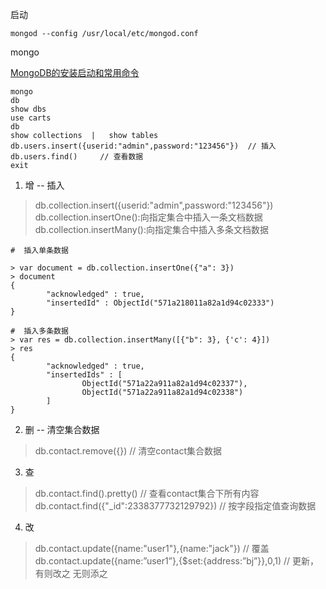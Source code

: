 
启动
```shell
mongod --config /usr/local/etc/mongod.conf

```

mongo

[MongoDB的安装启动和常用命令](https://www.jianshu.com/p/5cbc50a3f78c)

```
mongo   
db 
show dbs 
use carts
db
show collections  |   show tables 
db.users.insert({userid:"admin",password:"123456"})  // 插入
db.users.find()     // 查看数据
exit
```

1. 增 -- 插入
> db.collection.insert({userid:"admin",password:"123456"}) 
> db.collection.insertOne():向指定集合中插入一条文档数据
> db.collection.insertMany():向指定集合中插入多条文档数据
```
#  插入单条数据

> var document = db.collection.insertOne({"a": 3})
> document
{
        "acknowledged" : true,
        "insertedId" : ObjectId("571a218011a82a1d94c02333")
}

#  插入多条数据
> var res = db.collection.insertMany([{"b": 3}, {'c': 4}])
> res
{
        "acknowledged" : true,
        "insertedIds" : [
                ObjectId("571a22a911a82a1d94c02337"),
                ObjectId("571a22a911a82a1d94c02338")
        ]
}
```

2. 删 -- 清空集合数据
> db.contact.remove({})   // 清空contact集合数据


3. 查
> db.contact.find().pretty()  // 查看contact集合下所有内容
> db.contact.find({"_id":2338377732129792})    // 按字段指定值查询数据

4. 改
> db.contact.update({name:"user1"},{name:"jack"})  // 覆盖
> db.contact.update({name:”user1”},{$set:{address:”bj”}},0,1)  // 更新，有则改之 无则添之

